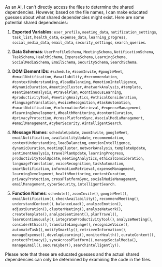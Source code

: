 As an AI, I can't directly access the files to determine the shared dependencies. However, based on the file names, I can make educated guesses about what shared dependencies might exist. Here are some potential shared dependencies:

1. **Exported Variables**: `user_profile`, `meeting_data`, `notification_settings`, `task_list`, `health_data`, `expense_data`, `learning_progress`, `social_media_data`, `email_data`, `security_settings`, `search_queries`.

2. **Data Schemas**: `UserProfileSchema`, `MeetingSchema`, `NotificationSchema`, `TaskSchema`, `HealthSchema`, `ExpenseSchema`, `LearningSchema`, `SocialMediaSchema`, `EmailSchema`, `SecuritySchema`, `SearchSchema`.

3. **DOM Element IDs**: `#schedule`, `#zoomInvite`, `#googleMeet`, `#emailNotification`, `#availability`, `#recommendation`, `#contextUnderstanding`, `#loadBalancing`, `#emotionIntelligence`, `#dynamicDuration`, `#meetingCluster`, `#networkAnalysis`, `#template`, `#sentimentAnalysis`, `#travelPlan`, `#continuousLearning`, `#productivityTool`, `#meetingAnalytics`, `#ethicalConsideration`, `#languageTranslation`, `#voiceRecognition`, `#taskAutomation`, `#smartNotification`, `#informationRetrieval`, `#expenseManagement`, `#learningDevelopment`, `#healthMonitoring`, `#contentCuration`, `#privacyProtection`, `#crossPlatformSync`, `#socialMediaManagement`, `#emailManagement`, `#cyberSecurity`, `#intelligentSearch`.

4. **Message Names**: `scheduleUpdate`, `zoomInvite`, `googleMeet`, `emailNotification`, `availabilityUpdate`, `recommendation`, `contextUnderstanding`, `loadBalancing`, `emotionIntelligence`, `dynamicDuration`, `meetingCluster`, `networkAnalysis`, `templateUpdate`, `sentimentAnalysis`, `travelPlanUpdate`, `learningProgress`, `productivityToolUpdate`, `meetingAnalytics`, `ethicalConsideration`, `languageTranslation`, `voiceRecognition`, `taskAutomation`, `smartNotification`, `informationRetrieval`, `expenseManagement`, `learningDevelopment`, `healthMonitoring`, `contentCuration`, `privacyProtection`, `crossPlatformSync`, `socialMediaManagement`, `emailManagement`, `cyberSecurity`, `intelligentSearch`.

5. **Function Names**: `schedule()`, `zoomInvite()`, `googleMeet()`, `emailNotification()`, `checkAvailability()`, `recommendMeeting()`, `understandContext()`, `balanceLoad()`, `analyzeEmotion()`, `adjustDuration()`, `clusterMeeting()`, `analyzeNetwork()`, `createTemplate()`, `analyzeSentiment()`, `planTravel()`, `learnContinuously()`, `integrateProductivityTool()`, `analyzeMeeting()`, `considerEthics()`, `translateLanguage()`, `recognizeVoice()`, `automateTask()`, `notifySmartly()`, `retrieveInformation()`, `manageExpense()`, `developLearning()`, `monitorHealth()`, `curateContent()`, `protectPrivacy()`, `syncAcrossPlatform()`, `manageSocialMedia()`, `manageEmail()`, `secureCyber()`, `searchIntelligently()`.

Please note that these are educated guesses and the actual shared dependencies can only be determined by examining the code in the files.